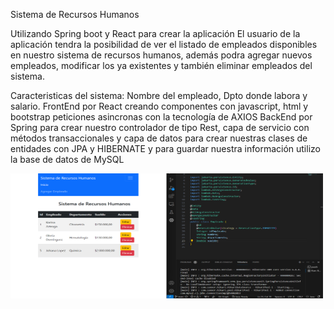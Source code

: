 Sistema de Recursos Humanos 

Utilizando Spring boot y React para crear la aplicación
El usuario de la aplicación tendra la posibilidad de ver el listado de empleados disponibles en nuestro sistema de recursos humanos, además podra 
agregar nuevos empleados, modificar los ya existentes y también eliminar empleados del sistema. 

Caracteristicas del sistema:
Nombre del empleado, Dpto donde labora y salario.
FrontEnd por React creando componentes con javascript, html y bootstrap
peticiones asincronas con la tecnología de AXIOS
BackEnd por Spring para crear nuestro controlador de tipo Rest, capa de servicio con métodos transaccionales y capa de datos para crear nuestras clases de entidades con JPA y HIBERNATE
y para guardar nuestra información utilizo la base de datos de MySQL

<img src="https://github.com/ferchris82/recursos-humanos-spring/blob/main/RecursosHumanos.png" width="500" height="200">
